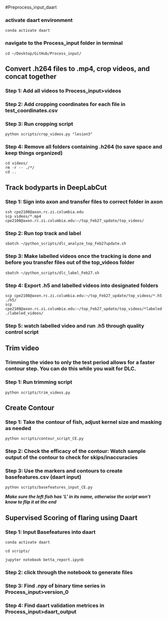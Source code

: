 #Preprocess_input_daart
### activate daart environment
```
conda activate daart
```
### navigate to the Process_input folder in terminal
```
cd ~/Desktop/GitHub/Process_input/
```
## Convert .h264 files to .mp4, crop videos, and concat together

### Step 1: Add all videos to Process_input>videos
### Step 2: Add cropping coordinates for each file in test_coordinates.csv
### Step 3: Run cropping script
```
python scripts/crop_videos.py "lesion3"
```
### Step 4: Remove all folders containing .h264 (to save space and keep things organized)

```
cd videos/
rm -r -- ./*/
cd ..
```
## Track bodyparts in DeepLabCut

### Step 1: Sign into axon and transfer files to correct folder in axon
```
ssh cpe2108@axon.rc.zi.columbia.edu
scp videos/*.mp4 cpe2108@axon.rc.zi.columbia.edu:~/top_Feb27_update/top_videos/
```
### Step 2: Run top track and label
```
sbatch ~/python_scripts/dlc_analyze_top_Feb27update.sh
```
### Step 3: Make labelled videos once the tracking is done and before you transfer files out of the top_videos folder
```
sbatch ~/python_scripts/dlc_label_Feb27.sh
```
### Step 4: Export .h5 and labelled videos into designated folders
```
scp cpe2108@axon.rc.zi.columbia.edu:~/top_Feb27_update/top_videos/*.h5 ./h5/
scp cpe2108@axon.rc.zi.columbia.edu:~/top_Feb27_update/top_videos/*labeled.mp4 ./labeled_videos/
```
### Step 5: watch labelled video and run .h5 through quality control script

## Trim video
### Trimming the video to only the test period allows for a faster contour step. You can do this while you wait for DLC. 

### Step 1: Run trimming script
```
python scripts/trim_videos.py
```
## Create Contour

### Step 1: Take the contour of fish, adjust kernel size and masking as needed
```
python scripts/contour_script_CE.py 
```
### Step 2: Check the efficacy of the contour: Watch sample output of the contour to check for skips/inaccuracies

### Step 3: Use the markers and contours to create basefeatures.csv (daart input)
```
python scripts/basefeatures_input_CE.py
```
***Make sure the left fish has ‘L’ in its name, otherwise the script won’t know to flip it at the end***

## Supervised Scoring of flaring using Daart


### Step 1: Input Basefeatures into daart
```
conda activate daart

cd scripts/

jupyter notebook betta_report.ipynb
```
### Step 2: click through the notebook to generate files

### Step 3: Find .npy of binary time series in Process_input>version_0 

### Step 4: Find daart validation metrices in Process_input>daart_output





